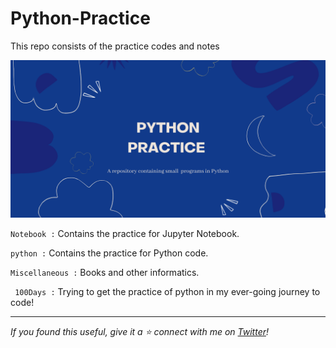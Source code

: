 # Python-Practice
This repo consists of the practice codes and notes

![Python Practice](./src/Tressande.png)

` Notebook : `
Contains the practice for Jupyter Notebook.

` python : `
Contains the practice for Python code.

` Miscellaneous : ` 
Books and other informatics.

` 100Days :`
Trying to get the practice of python in my ever-going journey to code!

<hr>

_If you found this useful, give it a ⭐
connect with me on [Twitter](https://twitter.com/whatshivashi)!_